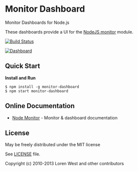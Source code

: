 Monitor Dashboard
=================

Monitor Dashboards for Node.js

These dashboards provide a UI for the [NodeJS monitor](http://npmjs.org/package/monitor) module.

[![Build Status](https://secure.travis-ci.org/lorenwest/monitor-dashboard.png?branch=master)](https://travis-ci.org/lorenwest/monitor-dashboard)

[![Dashboard](http://lorenwest.github.io/node-monitor/img/dashboard.png)](http://lorenwest.github.io/node-monitor)

Quick Start
-----------

**Install and Run**

    $ npm install -g monitor-dashboard
    $ npm start monitor-dashboard

Online Documentation
--------------------

* [Node Monitor](http://lorenwest.github.io/node-monitor) - Monitor & dashboard documentation

License
-------

May be freely distributed under the MIT license

See [LICENSE](https://github.com/lorenwest/monitor-dashboard/blob/master/LICENSE) file.

Copyright (c) 2010-2013 Loren West and other contributors
